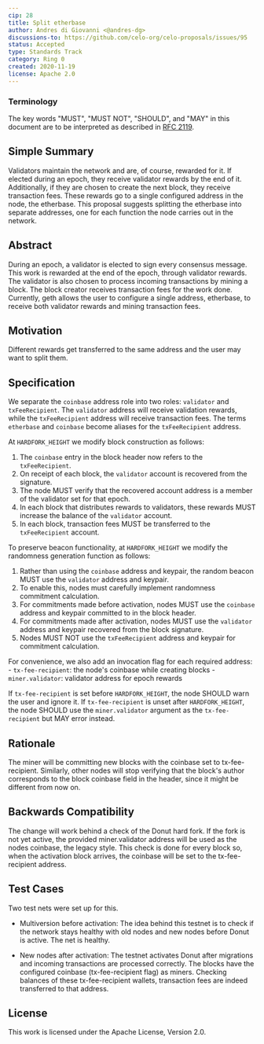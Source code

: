 ```yaml
---
cip: 28
title: Split etherbase
author: Andres di Giovanni <@andres-dg>
discussions-to: https://github.com/celo-org/celo-proposals/issues/95
status: Accepted
type: Standards Track
category: Ring 0
created: 2020-11-19
license: Apache 2.0
---
```


### Terminology

The key words "MUST", "MUST NOT", "SHOULD", and "MAY" in this document are to be interpreted as described in
[RFC 2119](https://www.rfc-editor.org/rfc/rfc2119.html).

## Simple Summary

Validators maintain the network and are, of course, rewarded for it. If elected during an epoch, they receive validator rewards by the end of it. Additionally, if they are chosen to create the next block, they receive transaction fees. These rewards go to a single configured address in the node, the etherbase. This proposal suggests splitting the etherbase into separate addresses, one for each function the node carries out in the network.

## Abstract

During an epoch, a validator is elected to sign every consensus message. This work is rewarded at the end of the epoch, through validator rewards. The validator is also chosen to process incoming transactions by mining a block. The block creator receives transaction fees for the work done. Currently, geth allows the user to configure a single address, etherbase, to receive both validator rewards and mining transaction fees.

## Motivation

Different rewards get transferred to the same address and the user may want to split them.

## Specification

We separate the `coinbase` address role into two roles: `validator` and `txFeeRecipient`. The `validator` address will receive validation rewards, while the `txFeeRecipient` address will receive transaction fees. The terms `etherbase` and `coinbase` become aliases for the `txFeeRecipient` address.

At `HARDFORK_HEIGHT` we modify block construction as follows:

1. The `coinbase` entry in the block header now refers to the `txFeeRecipient`.
1. On receipt of each block, the `validator` account is recovered from the signature.
  1. The node MUST verify that the recovered account address is a member of the validator set for that epoch.
1. In each block that distributes rewards to validators, these rewards MUST increase the balance of the `validator` account.
1. In each block, transaction fees MUST be transferred to the `txFeeRecipient` account.

To preserve beacon functionality, at `HARDFORK_HEIGHT` we modify the randomness generation function as follows:

1. Rather than using the `coinbase` address and keypair, the random beacon MUST use the `validator` address and keypair.
1. To enable this, nodes must carefully implement randomness commitment calculation.
  1. For commitments made before activation, nodes MUST use the `coinbase` address and keypair committed to in the block header.
  1. For commitments made after activation, nodes MUST use the `validator` address and keypair recovered from the block signature.
  1. Nodes MUST NOT use the `txFeeRecipient` address and keypair for commitment calculation.

For convenience, we also add an invocation flag for each required address:
    - `tx-fee-recipient`: the node's coinbase while creating blocks
    - `miner.validator`: validator address for epoch rewards

If `tx-fee-recipient` is set before `HARDFORK_HEIGHT`, the node SHOULD warn the user and ignore it. If `tx-fee-recipient` is unset after `HARDFORK_HEIGHT`, the node SHOULD use the `miner.validator` argument as the `tx-fee-recipient` but MAY error instead.

## Rationale

The miner will be committing new blocks with the coinbase set to tx-fee-recipient. Similarly, other nodes will stop verifying that the block's author corresponds to the block coinbase field in the header, since it might be different from now on.

## Backwards Compatibility

The change will work behind a check of the Donut hard fork. If the fork is not yet active, the provided miner.validator address will be used as the nodes coinbase, the legacy style. This check is done for every block so, when the activation block arrives, the coinbase will be set to the tx-fee-recipient address.

## Test Cases

Two test nets were set up for this.

 - Multiversion before activation: The idea behind this testnet is to check if the network stays healthy with old nodes and new nodes before Donut is active. The net is healthy.

  - New nodes after activation: The testnet activates Donut after migrations and incoming transactions are processed correctly. The blocks have the configured coinbase (tx-fee-recipient flag) as miners. Checking balances of these tx-fee-recipient wallets, transaction fees are indeed transferred to that address.

## License
This work is licensed under the Apache License, Version 2.0.
